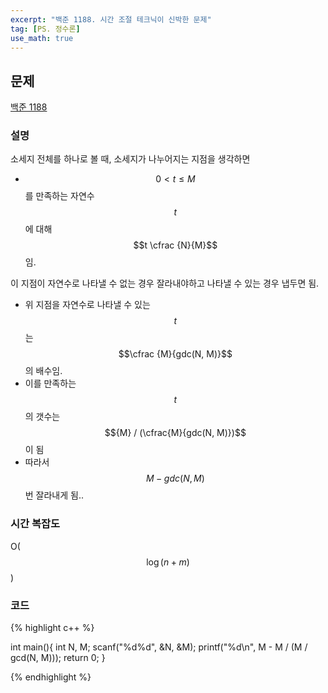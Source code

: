 ```yaml
---
excerpt: "백준 1188. 시간 조절 테크닉이 신박한 문제"
tag: [PS. 정수론]
use_math: true
---
```


## 문제

[백준 1188](https://www.acmicpc.net/problem/1188)



### 설명

소세지 전체를 하나로 볼 때, 소세지가 나누어지는 지점을 생각하면
+ $$0 < t \leq M$$ 를 만족하는 자연수 $$t$$ 에 대해 $$t \cfrac {N}{M}$$ 임.

이 지점이 자연수로 나타낼 수 없는 경우 잘라내야하고 나타낼 수 있는 경우 냅두면 됨.
+ 위 지점을 자연수로 나타낼 수 있는 $$t$$ 는 $$\cfrac {M}{gdc(N, M)}$$ 의 배수임.
+ 이를 만족하는 $$t$$ 의 갯수는 $${M} / (\cfrac{M}{gdc(N, M)})$$ 이 됨
+ 따라서 $$M - gdc(N, M)$$ 번 잘라내게 됨..



### 시간 복잡도

O($$\log{(n+m)}$$)



### 코드

{% highlight c++ %}

int main(){
	int N, M;
	scanf("%d%d", &N, &M);
	printf("%d\n", M - M / (M / gcd(N, M)));
	return 0;
}

{% endhighlight %}


